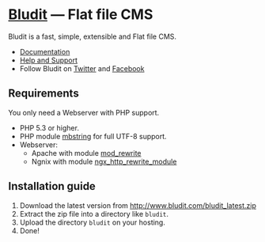 [Bludit](http://www.bludit.com/) — Flat file CMS
================================================

Bludit is a fast, simple, extensible and Flat file CMS.

- [Documentation](http://docs.bludit.com/en/)
- [Help and Support](http://forum.bludit.com)
- Follow Bludit on [Twitter](https://twitter.com/bludit) and [Facebook](https://www.facebook.com/pages/Bludit/239255789455913)

Requirements
------------

You only need a Webserver with PHP support.

- PHP 5.3 or higher.
- PHP module [mbstring](http://php.net/manual/en/book.mbstring.php) for full UTF-8 support.
- Webserver:
  * Apache with module [mod_rewrite](http://httpd.apache.org/docs/current/mod/mod_rewrite.html)
  * Ngnix with module [ngx_http_rewrite_module](http://nginx.org/en/docs/http/ngx_http_rewrite_module.html)


Installation guide
------------------

1. Download the latest version from http://www.bludit.com/bludit_latest.zip
2. Extract the zip file into a directory like `bludit`.
3. Upload the directory `bludit` on your hosting.
4. Done!